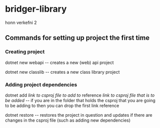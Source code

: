 # bridger-library
honn verkefni 2

## Commands for setting up project the first time

### Creating project

dotnet new webapi -- creates a new (web) api project

dotnet new classlib -- creates a new class library project

### Adding project dependencies

dotnet add _link to csproj file to add to_ reference _link to csproj file that is to be added_ -- if you are in the folder that holds the csproj that you are going to be adding to then you can drop the first link reference

dotnet restore -- restores the project in question and updates if there are changes in the csproj file (such as adding new dependencies)

